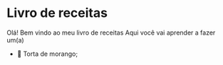 # Livro de receitas

Olá! Bem vindo ao meu livro de receitas
Aqui você vai aprender a fazer um(a)

- :strawberry: Torta de morango;
